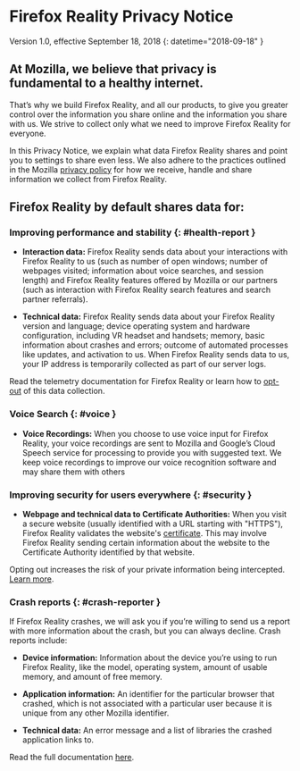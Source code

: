 # Firefox Reality Privacy Notice

Version 1.0, effective September 18, 2018
{: datetime="2018-09-18" }

## At Mozilla, we believe that privacy is fundamental to a healthy internet.

That’s why we build Firefox Reality, and all our products, to give you greater control over the information you share online and the information you share with us. We strive to collect only what we need to improve Firefox Reality for everyone.

In this Privacy Notice, we explain what data Firefox Reality shares and point you to settings to share even less. We also adhere to the practices outlined in the Mozilla [privacy policy](https://www.mozilla.org/en-US/privacy/) for how we receive, handle and share information we collect from Firefox Reality.

## Firefox Reality by default shares data for:

### Improving performance and stability {: #health-report } 

* **Interaction data:** Firefox Reality sends data about your interactions with Firefox Reality to us (such as number of open windows; number of webpages visited; information about voice searches, and session length) and Firefox Reality features offered by Mozilla or our partners (such as interaction with Firefox Reality search features and search partner referrals).

* **Technical data:** Firefox Reality sends data about your Firefox Reality version and language; device operating system and hardware configuration, including VR headset and handsets; memory, basic information about crashes and errors; outcome of automated processes like updates, and activation to us. When Firefox Reality sends data to us, your IP address is temporarily collected as part of our server logs.

Read the telemetry documentation for Firefox Reality or learn how to [opt-out](https://support.mozilla.org/1/mobile/%VERSION%/%OS%/%LOCALE%/reality-telemetry) of this data collection.

### Voice Search {: #voice }

* **Voice Recordings:** When you choose to use voice input for Firefox Reality, your voice recordings are sent to Mozilla and Google’s Cloud Speech service for processing to provide you with suggested text. We keep voice recordings to improve our voice recognition software and may share them with others

### Improving security for users everywhere {: #security }

* **Webpage and technical data to Certificate Authorities:** When you visit a secure website (usually identified with a URL starting with "HTTPS"), Firefox Reality validates the website's [certificate](https://support.mozilla.org/kb/secure-website-certificate). This may involve Firefox Reality sending certain information about the website to the Certificate Authority identified by that website.

Opting out increases the risk of your private information being intercepted. [Learn more](https://support.mozilla.org/kb/advanced-settings-browsing-network-updates-encryption#w_certificates-tab).

### Crash reports {: #crash-reporter }

If Firefox Reality crashes, we will ask you if you’re willing to send us a report with more information about the crash, but you can always decline. Crash reports include:

* **Device information:** Information about the device you’re using to run Firefox Reality, like the model, operating system, amount of usable memory, and amount of free memory. 

* **Application information:** An identifier for the particular browser that crashed, which is not associated with a particular user because it is unique from any other Mozilla identifier.

* **Technical data:** An error message and a list of libraries the crashed application links to. 

Read the full documentation [here](https://github.com/mozilla-mobile/firefox-ios/wiki/Crash-Reporting-with-Sentry).
